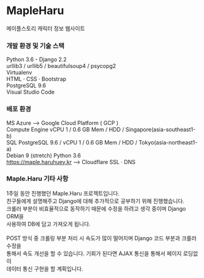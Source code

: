 # MapleHaru
메이플스토리 캐릭터 정보 웹사이트

### 개발 환경 및 기술 스택

Python 3.6 - Django 2.2<br/>
urllib3 / urllib5 / beautifulsoup4 / psycopg2<br/>
Virtualenv<br/>
HTML · CSS · Bootstrap<br/>
PostgreSQL 9.6<br/>
Visual Studio Code<br/>

### 배포 환경

MS Azure --> Google Cloud Platform ( GCP )<br/>
Compute Engine vCPU 1 / 0.6 GB Mem / HDD / Singapore(asia-southeast1-b)<br/>
SQL PostgreSQL 9.6 / vCPU 1 / 0.6 GB Mem / HDD / Tokyo(asia-northeast1-a)<br/>
Debian 9 (stretch) Python 3.6<br/>
https://maple.haruhuey.kr --> Cloudflare SSL · DNS

### Maple.Haru 기타 사항

1주일 동안 진행했던 Maple.Haru 프로젝트입니다.<br/>
친구들에게 설명해주고 Django에 대해 추가적으로 공부하기 위해 진행했습니다.<br/>
크롤러 부분이 비효율적으로 동작하기 때문에 수정을 하려고 생각 중이며 Django ORM을<br/>
사용하여 DB에 담고 가져오게 됩니다.<br/>
<br/>
POST 방식 중 크롤링 부분 처리 시 속도가 많이 떨어지며 Django 코드 부분과 크롤러 수정을<br/>
통해서 속도 개선을 할 수 있습니다. 기회가 된다면 AJAX 통신을 통해서 페이지 로딩없이<br/>
데이터 통신 구현을 할 계획입니다.<br/>
